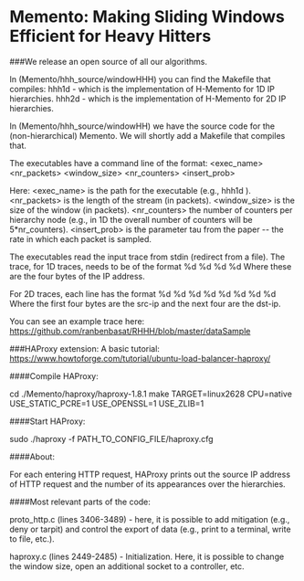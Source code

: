 # Memento: Making Sliding Windows Efficient for Heavy Hitters

###We release an open source of all our algorithms.

In (Memento/hhh_source/windowHHH) you can find the Makefile that compiles:
hhh1d - which is the implementation of H-Memento for 1D IP hierarchies.
hhh2d - which is the implementation of H-Memento for 2D IP hierarchies.

In (Memento/hhh_source/windowHH) we have the source code for the (non-hierarchical) Memento. We will shortly add a Makefile that compiles that.

The executables have a command line of the format:
<exec_name> <nr_packets> <window_size> <nr_counters> <insert_prob> 

Here:
<exec_name> is the path for the executable (e.g., hhh1d ).
<nr_packets> is the length of the stream (in packets).
<window_size> is the size of the window (in packets).
<nr_counters> the number of counters per hierarchy node (e.g., in 1D the overall number of counters will be 5*nr_counters).
<insert_prob> is the parameter tau from the paper -- the rate in which each packet is sampled.

The executables read the input trace from stdin (redirect from a file).
The trace, for 1D traces, needs to be of the format
%d %d %d %d
Where these are the four bytes of the IP address.

For 2D traces, each line has the format
%d %d %d %d %d %d %d %d
Where the first four bytes are the src-ip and the next four are the dst-ip.

You can see an example trace here: https://github.com/ranbenbasat/RHHH/blob/master/dataSample

###HAProxy extension:
A basic tutorial: https://www.howtoforge.com/tutorial/ubuntu-load-balancer-haproxy/

####Compile HAProxy:

cd ./Memento/haproxy/haproxy-1.8.1
make TARGET=linux2628 CPU=native USE_STATIC_PCRE=1 USE_OPENSSL=1 USE_ZLIB=1

####Start HAProxy:

sudo ./haproxy -f PATH_TO_CONFIG_FILE/haproxy.cfg

####About:

For each entering HTTP request, HAProxy prints out the source IP address of HTTP request and the number of its appearances over the hierarchies.

####Most relevant parts of the code: 

proto_http.c (lines 3406-3489) - here, it is possible to add mitigation (e.g., deny or tarpit) and control the export of data (e.g., print to a terminal, write to file, etc.).

haproxy.c (lines 2449-2485)  - Initialization. Here, it is possible to change the window size, open an additional socket to a controller, etc.

